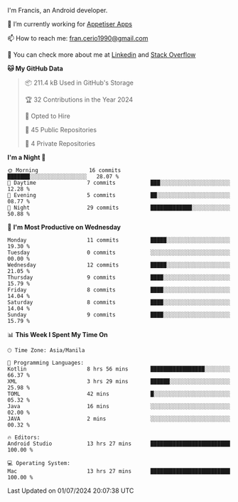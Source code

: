 
I'm Francis, an Android developer.

🔭 I’m currently working for [Appetiser Apps](http://appetiser.com.au)

📫 How to reach me: fran.cerio1990@gmail.com

👀 You can check more about me at [Linkedin](https://www.linkedin.com/in/francerio/) and [Stack Overflow](https://stackoverflow.com/users/1614267/fran-ceriu)



<!--START_SECTION:waka-->
**🐱 My GitHub Data** 

> 📦 211.4 kB Used in GitHub's Storage 
 > 
> 🏆 32 Contributions in the Year 2024
 > 
> 💼 Opted to Hire
 > 
> 📜 45 Public Repositories 
 > 
> 🔑 4 Private Repositories 
 > 
**I'm a Night 🦉** 

```text
🌞 Morning                16 commits          ███████░░░░░░░░░░░░░░░░░░   28.07 % 
🌆 Daytime                7 commits           ███░░░░░░░░░░░░░░░░░░░░░░   12.28 % 
🌃 Evening                5 commits           ██░░░░░░░░░░░░░░░░░░░░░░░   08.77 % 
🌙 Night                  29 commits          █████████████░░░░░░░░░░░░   50.88 % 
```
📅 **I'm Most Productive on Wednesday** 

```text
Monday                   11 commits          █████░░░░░░░░░░░░░░░░░░░░   19.30 % 
Tuesday                  0 commits           ░░░░░░░░░░░░░░░░░░░░░░░░░   00.00 % 
Wednesday                12 commits          █████░░░░░░░░░░░░░░░░░░░░   21.05 % 
Thursday                 9 commits           ████░░░░░░░░░░░░░░░░░░░░░   15.79 % 
Friday                   8 commits           ████░░░░░░░░░░░░░░░░░░░░░   14.04 % 
Saturday                 8 commits           ████░░░░░░░░░░░░░░░░░░░░░   14.04 % 
Sunday                   9 commits           ████░░░░░░░░░░░░░░░░░░░░░   15.79 % 
```


📊 **This Week I Spent My Time On** 

```text
🕑︎ Time Zone: Asia/Manila

💬 Programming Languages: 
Kotlin                   8 hrs 56 mins       █████████████████░░░░░░░░   66.37 % 
XML                      3 hrs 29 mins       ██████░░░░░░░░░░░░░░░░░░░   25.98 % 
TOML                     42 mins             █░░░░░░░░░░░░░░░░░░░░░░░░   05.32 % 
Java                     16 mins             ░░░░░░░░░░░░░░░░░░░░░░░░░   02.00 % 
JAVA                     2 mins              ░░░░░░░░░░░░░░░░░░░░░░░░░   00.32 % 

🔥 Editors: 
Android Studio           13 hrs 27 mins      █████████████████████████   100.00 % 

💻 Operating System: 
Mac                      13 hrs 27 mins      █████████████████████████   100.00 % 
```


 Last Updated on 01/07/2024 20:07:38 UTC
<!--END_SECTION:waka-->
